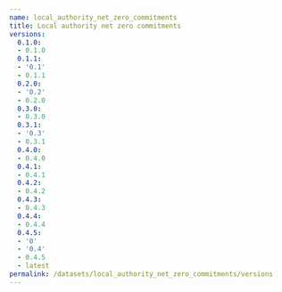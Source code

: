 ```yaml
---
name: local_authority_net_zero_commitments
title: Local authority net zero commitments
versions:
  0.1.0:
  - 0.1.0
  0.1.1:
  - '0.1'
  - 0.1.1
  0.2.0:
  - '0.2'
  - 0.2.0
  0.3.0:
  - 0.3.0
  0.3.1:
  - '0.3'
  - 0.3.1
  0.4.0:
  - 0.4.0
  0.4.1:
  - 0.4.1
  0.4.2:
  - 0.4.2
  0.4.3:
  - 0.4.3
  0.4.4:
  - 0.4.4
  0.4.5:
  - '0'
  - '0.4'
  - 0.4.5
  - latest
permalink: /datasets/local_authority_net_zero_commitments/versions
---
```

